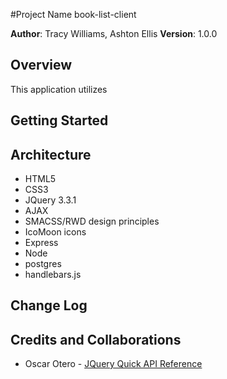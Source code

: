 #Project Name
book-list-client

**Author**: Tracy Williams, Ashton Ellis
**Version**: 1.0.0 

## Overview

This application utilizes


## Getting Started


## Architecture
* HTML5
* CSS3
* JQuery 3.3.1
* AJAX
* SMACSS/RWD design principles
* IcoMoon icons
* Express
* Node
* postgres
* handlebars.js

## Change Log


## Credits and Collaborations
* Oscar Otero - [JQuery Quick API Reference](https://oscarotero.com/jquery/)
